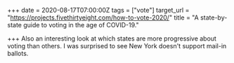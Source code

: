 +++
date = 2020-08-17T07:00:00Z
tags = ["vote"]
target_url = "https://projects.fivethirtyeight.com/how-to-vote-2020/"
title = "A state-by-state guide to voting in the age of COVID-19."

+++
Also an interesting look at which states are more progressive about voting than others. I was surprised to see New York doesn't support mail-in ballots.